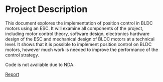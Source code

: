 # Project Description
This document explores the implementation of position control in BLDC motors using an ESC. It will examine all components of the project, including motor control theory, software design, electronics hardware design of the ESC and mechanical design of BLDC motors at a technical level. It shows that it is possible to implement position control on BLDC motors, however much work is needed to improve the performance of the control strategy.

Code is not avaliable due to NDA.

[Report](https://github.com/BrianKoDev/Electronic-Speed-Controller-for-BLDC/blob/main/Dissertation.pdf)

